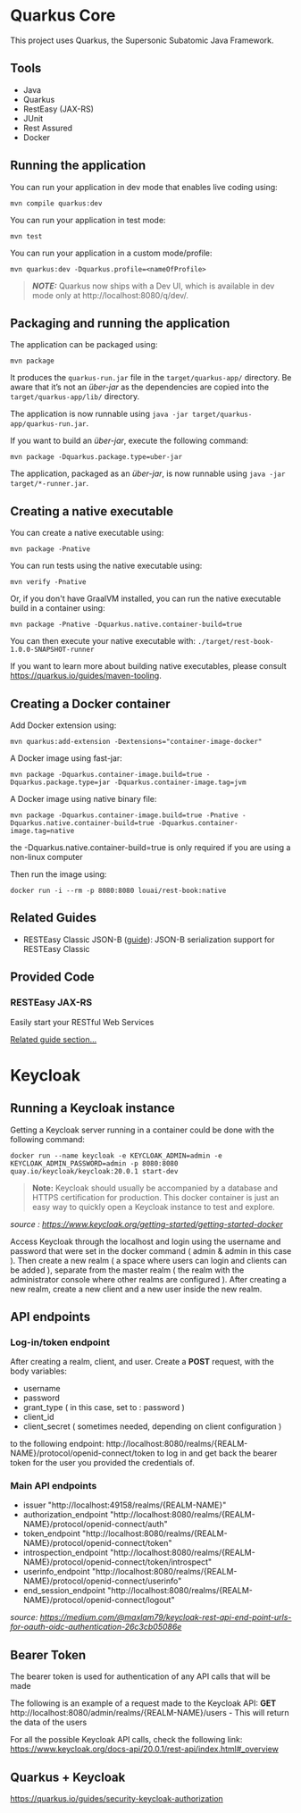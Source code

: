 # Quarkus Core

This project uses Quarkus, the Supersonic Subatomic Java Framework.

## Tools

* Java
* Quarkus
* RestEasy (JAX-RS)
* JUnit
* Rest Assured
* Docker


## Running the application

You can run your application in dev mode that enables live coding using:
```shell script
mvn compile quarkus:dev
```

You can run your application in test mode:
```shell script
mvn test
```

You can run your application in a custom mode/profile:
```shell script
mvn quarkus:dev -Dquarkus.profile=<nameOfProfile>
```

> **_NOTE:_**  Quarkus now ships with a Dev UI, which is available in dev mode only at http://localhost:8080/q/dev/.
## Packaging and running the application

The application can be packaged using:
```shell script
mvn package
```
It produces the `quarkus-run.jar` file in the `target/quarkus-app/` directory.
Be aware that it’s not an _über-jar_ as the dependencies are copied into the `target/quarkus-app/lib/` directory.

The application is now runnable using `java -jar target/quarkus-app/quarkus-run.jar`.

If you want to build an _über-jar_, execute the following command:
```shell script
mvn package -Dquarkus.package.type=uber-jar
```

The application, packaged as an _über-jar_, is now runnable using `java -jar target/*-runner.jar`.

## Creating a native executable

You can create a native executable using:
```shell script
mvn package -Pnative
```
You can run tests using the native executable using:
```shell script
mvn verify -Pnative
```
Or, if you don't have GraalVM installed, you can run the native executable build in a container using:
```shell script
mvn package -Pnative -Dquarkus.native.container-build=true
```
You can then execute your native executable with: `./target/rest-book-1.0.0-SNAPSHOT-runner`

If you want to learn more about building native executables, please consult https://quarkus.io/guides/maven-tooling.

## Creating a Docker container

Add Docker extension using:
```shell script
mvn quarkus:add-extension -Dextensions="container-image-docker"
```
A Docker image using fast-jar:
```shell script
mvn package -Dquarkus.container-image.build=true -Dquarkus.package.type=jar -Dquarkus.container-image.tag=jvm
```

A Docker image using native binary file:
```shell script
mvn package -Dquarkus.container-image.build=true -Pnative -Dquarkus.native.container-build=true -Dquarkus.container-image.tag=native
```
the -Dquarkus.native.container-build=true is only required if you are using a non-linux computer

Then run the image using:
```shell script
docker run -i --rm -p 8080:8080 louai/rest-book:native
```

## Related Guides

- RESTEasy Classic JSON-B ([guide](https://quarkus.io/guides/rest-json)): JSON-B serialization support for RESTEasy Classic

## Provided Code

### RESTEasy JAX-RS

Easily start your RESTful Web Services

[Related guide section...](https://quarkus.io/guides/getting-started#the-jax-rs-resources)

# Keycloak

## Running a Keycloak instance
Getting a Keycloak server running in a container could be done with the following command:

```shell script
docker run --name keycloak -e KEYCLOAK_ADMIN=admin -e KEYCLOAK_ADMIN_PASSWORD=admin -p 8080:8080  quay.io/keycloak/keycloak:20.0.1 start-dev
```
> **Note:** Keycloak should usually be accompanied by a database and HTTPS certification for production. This docker container is just an easy way to quickly open a Keycloak instance to test and explore.

*source : https://www.keycloak.org/getting-started/getting-started-docker*

Access Keycloak through the localhost and login using the username and password that were set in the docker command ( admin & admin in this case ). Then create a new realm ( a space where users can login and clients can be added ), separate from the master realm ( the realm with the administrator console where other realms are configured ). After creating a new realm, create a new client and a new user inside the new realm. 

## API endpoints

### Log-in/token endpoint
After creating a realm, client, and user. Create a **POST** request, with the body variables:
* username
* password
* grant_type ( in this case, set to : password )
* client_id
* client_secret ( sometimes needed, depending on client configuration )

to the following endpoint:
http://localhost:8080/realms/{REALM-NAME}/protocol/openid-connect/token
to log in and get back the bearer token for the user you provided the credentials of. 


### Main API endpoints

* issuer	"http://localhost:49158/realms/{REALM-NAME}"
* authorization_endpoint	"http://localhost:8080/realms/{REALM-NAME}/protocol/openid-connect/auth"
* token_endpoint	"http://localhost:8080/realms/{REALM-NAME}/protocol/openid-connect/token"
* introspection_endpoint	"http://localhost:8080/realms/{REALM-NAME}/protocol/openid-connect/token/introspect"
* userinfo_endpoint	"http://localhost:8080/realms/{REALM-NAME}/protocol/openid-connect/userinfo"
* end_session_endpoint	"http://localhost:8080/realms/{REALM-NAME}/protocol/openid-connect/logout"

*source: https://medium.com/@maxlam79/keycloak-rest-api-end-point-urls-for-oauth-oidc-authentication-26c3cb05086e*

## Bearer Token
The bearer token is used for authentication of any API calls that will be made

The following is an example of a request made to the Keycloak API:
**GET**  http://localhost:8080/admin/realms/{REALM-NAME}/users   -  This will return the data of the users

For all the possible Keycloak API calls, check the following link: 
https://www.keycloak.org/docs-api/20.0.1/rest-api/index.html#_overview

## Quarkus + Keycloak

https://quarkus.io/guides/security-keycloak-authorization


